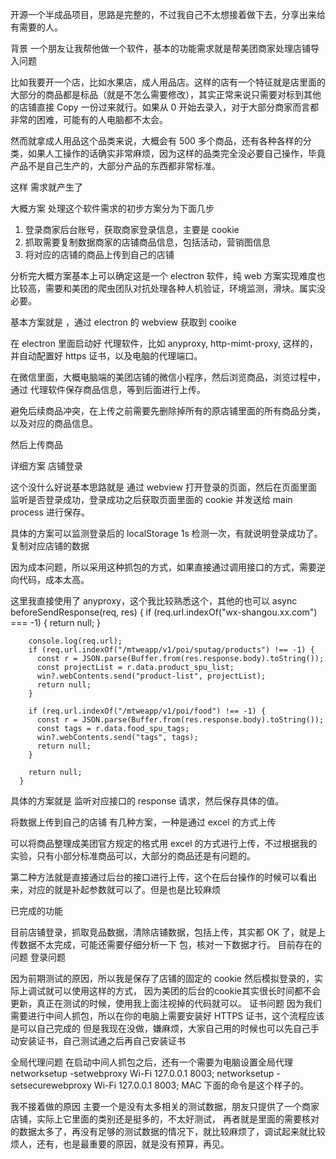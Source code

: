 
开源一个半成品项目，思路是完整的，不过我自己不太想接着做下去，分享出来给有需要的人。

背景
一个朋友让我帮他做一个软件，基本的功能需求就是帮美团商家处理店铺导入问题

比如我要开一个店，比如水果店，成人用品店。这样的店有一个特征就是店里面的大部分的商品都是标品（就是不怎么需要修改），其实正常来说只需要对标到其他的店铺直接 Copy 一份过来就行。如果从 0 开始去录入，对于大部分商家而言都非常的困难，可能有的人电脑都不太会。

然而就拿成人用品这个品类来说，大概会有 500 多个商品，还有各种各样的分类，如果人工操作的话确实非常麻烦，因为这样的品类完全没必要自己操作，毕竟产品不是自己生产的，大部分产品的东西都非常标准。

这样 需求就产生了

大概方案
处理这个软件需求的初步方案分为下面几步
1. 登录商家后台账号，获取商家登录信息，主要是 cookie
2. 抓取需要复制数据商家的店铺商品信息，包括活动，营销图信息
3. 将对应的店铺的商品上传到自己的店铺

分析完大概方案基本上可以确定这是一个 electron 软件，纯 web 方案实现难度也比较高，需要和美团的爬虫团队对抗处理各种人机验证，环境监测，滑块。属实没必要。

基本方案就是 ，通过 electron 的 webview 获取到 cooike

在 electron 里面启动好 代理软件，比如 anyproxy, http-mimt-proxy,  这样的，并自动配置好 https 证书，以及电脑的代理端口。

在微信里面，大概电脑端的美团店铺的微信小程序，然后浏览商品，浏览过程中，通过 代理软件保存商品信息，等到后面进行上传。

避免后续商品冲突，在上传之前需要先删除掉所有的原店铺里面的所有商品分类，以及对应的商品信息。

然后上传商品

详细方案
店铺登录


这个没什么好说基本思路就是 通过 webview 打开登录的页面，然后在页面里面 监听是否登录成功，登录成功之后获取页面里面的 cookie 并发送给 main process 进行保存。

具体的方案可以监测登录后的 localStorage 1s 检测一次，有就说明登录成功了。
复制对应店铺的数据

因为成本问题，所以采用这种抓包的方式，如果直接通过调用接口的方式，需要逆向代码，成本太高。

这里我直接使用了 anyproxy，这个我比较熟悉这个，其他的也可以
async beforeSendResponse(req, res) {
if (req.url.indexOf("wx-shangou.xx.com") === -1) {
return null;
}

        console.log(req.url);
        if (req.url.indexOf("/mtweapp/v1/poi/sputag/products") !== -1) {
          const r = JSON.parse(Buffer.from(res.response.body).toString());
          const projectList = r.data.product_spu_list;
          win?.webContents.send("product-list", projectList);
          return null;
        }

        if (req.url.indexOf("/mtweapp/v1/poi/food") !== -1) {
          const r = JSON.parse(Buffer.from(res.response.body).toString());
          const tags = r.data.food_spu_tags;
          win?.webContents.send("tags", tags);
          return null;
        }

        return null;
      }

具体的方案就是 监听对应接口的 response 请求，然后保存具体的值。

将数据上传到自己的店铺
有几种方案，一种是通过 excel 的方式上传

可以将商品整理成美团官方规定的格式用 excel 的方式进行上传，不过根据我的实验，只有小部分标准商品可以，大部分的商品还是有问题的。


第二种方法就是直接通过后台的接口进行上传，这个在后台操作的时候可以看出来，对应的就是补起参数就可以了。但是也是比较麻烦

已完成的功能

目前店铺登录，抓取竞品数据，清除店铺数据，包括上传，其实都 OK 了，就是上传数据不太完成，可能还需要仔细分析一下 包，核对一下数据才行。
目前存在的问题
登录问题

因为前期测试的原因，所以我是保存了店铺的固定的 cookie 然后模拟登录的，实际上调试就可以使用这样的方式， 因为美团的后台的cookie其实很长时间都不会更新，真正在测试的时候，使用我上面注视掉的代码就可以。
证书问题
因为我们需要进行中间人抓包，所以在你的电脑上需要安装好 HTTPS 证书，这个流程应该是可以自己完成的 但是我现在没做，嫌麻烦，大家自己用的时候也可以先自己手动安装证书，自己测试通之后再自己安装证书

全局代理问题
在启动中间人抓包之后，还有一个需要为电脑设置全局代理
networksetup -setwebproxy Wi-Fi 127.0.0.1 8003;
networksetup -setsecurewebproxy Wi-Fi 127.0.0.1 8003;
MAC 下面的命令是这个样子的。

我不接着做的原因
主要一个是没有太多相关的测试数据，朋友只提供了一个商家店铺，实际上它里面的类别还是挺多的，不太好测试， 再者就是里面的需要核对的数据太多了，再没有足够的测试数据的情况下，就比较麻烦了，调试起来就比较烦人，还有，也是最重要的原因，就是没有预算，再见。